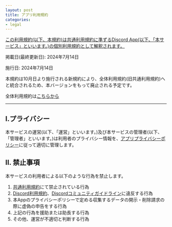 ```yaml
---
layout: post
title: アプリ利用規約
categories:
- legal
---
```

<u>この利用規約(以下、本規約)は<a href="{{site.url}}/legal/tos" class="a-orange">共通利用規約</a>に準ずるDiscord App(以下、「本サービス」といいます。)の個別利用規約として解釈されます。</u>

掲載日(最終更新日): 2024年7月14日

施行日: 2024年7月14日

本規約は10月日より施行される新規約により、全体利用規約(旧共通利用規約)へと統合されるため、本バージョンをもって廃止される予定です。

全体利用規約は<a href="{{site.url}}/new-legal/tos" class="a-orange">こちらから</a>

---

## I.プライバシー

本サービスの運営(以下、「運営」といいます。)及び本サービスの管理者(以下、「管理者」といいます。)は利用者のプライバシー情報を、<a href="{{site.url}}/legal/app-privacy-policy" class="a-orange">アプリプライバシーポリシー</a>に従って適切に管理します。

## II. 禁止事項

本サービスの利用者による以下のような行為を禁止します。

1. <a href="{{site.url}}/legal/tos" class="a-orange">共通利用規約</a>にて禁止されている行為
2. <a href="https://discord.com/terms" class="a-orange">Discord利用規約</a>、<a href="https://discord.com/guidelines" class="a-orange">Discordコミュニティガイドライン</a>に違反する行為
3. 本Appのプライバシーポリシーで定める収集するデータの開示・削除請求の際に虚偽の申告をする行為
4. 上記の行為を援助または助長する行為
5. その他、運営が不適切と判断する行為
